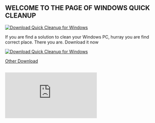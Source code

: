 ## WELCOME TO THE PAGE OF WINDOWS QUICK CLEANUP
[![Download Quick Cleanup for Windows](https://img.shields.io/sourceforge/dt/quick-cleanup-for-windows.svg)](https://sourceforge.net/projects/quick-cleanup-for-windows/files/latest/download)

If you are find a solution to clean your Windows PC, hurray you are find correct place. There you are. Download it now

[![Download Quick Cleanup for Windows](https://a.fsdn.com/con/app/sf-download-button)](https://sourceforge.net/projects/quick-cleanup-for-windows/files/latest/download)

[Other Download](/odl)








##
[![Download Quick Cleanup for Windows](https://sourceforge.net/sflogo.php?type=11&group_id=3226819)](https://sourceforge.net/p/quick-cleanup-for-windows/)
